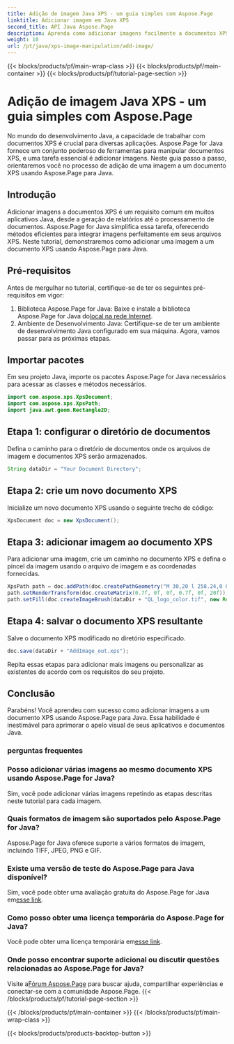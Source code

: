 ```yaml
---
title: Adição de imagem Java XPS - um guia simples com Aspose.Page
linktitle: Adicionar imagem em Java XPS
second_title: API Java Aspose.Page
description: Aprenda como adicionar imagens facilmente a documentos XPS em Java usando Aspose.Page. Eleve o processamento de documentos com este guia passo a passo.
weight: 10
url: /pt/java/xps-image-manipulation/add-image/
---
```


{{< blocks/products/pf/main-wrap-class >}}
{{< blocks/products/pf/main-container >}}
{{< blocks/products/pf/tutorial-page-section >}}

# Adição de imagem Java XPS - um guia simples com Aspose.Page

No mundo do desenvolvimento Java, a capacidade de trabalhar com documentos XPS é crucial para diversas aplicações. Aspose.Page for Java fornece um conjunto poderoso de ferramentas para manipular documentos XPS, e uma tarefa essencial é adicionar imagens. Neste guia passo a passo, orientaremos você no processo de adição de uma imagem a um documento XPS usando Aspose.Page para Java.
## Introdução
Adicionar imagens a documentos XPS é um requisito comum em muitos aplicativos Java, desde a geração de relatórios até o processamento de documentos. Aspose.Page for Java simplifica essa tarefa, oferecendo métodos eficientes para integrar imagens perfeitamente em seus arquivos XPS. Neste tutorial, demonstraremos como adicionar uma imagem a um documento XPS usando Aspose.Page para Java.
## Pré-requisitos
Antes de mergulhar no tutorial, certifique-se de ter os seguintes pré-requisitos em vigor:
1.  Biblioteca Aspose.Page for Java: Baixe e instale a biblioteca Aspose.Page for Java do[local na rede Internet](https://releases.aspose.com/page/java/).
2. Ambiente de Desenvolvimento Java: Certifique-se de ter um ambiente de desenvolvimento Java configurado em sua máquina.
Agora, vamos passar para as próximas etapas.
## Importar pacotes
Em seu projeto Java, importe os pacotes Aspose.Page for Java necessários para acessar as classes e métodos necessários.
```java
import com.aspose.xps.XpsDocument;
import com.aspose.xps.XpsPath;
import java.awt.geom.Rectangle2D;
```
## Etapa 1: configurar o diretório de documentos
Defina o caminho para o diretório de documentos onde os arquivos de imagem e documentos XPS serão armazenados.
```java
String dataDir = "Your Document Directory";
```
## Etapa 2: crie um novo documento XPS
Inicialize um novo documento XPS usando o seguinte trecho de código:
```java
XpsDocument doc = new XpsDocument();
```
## Etapa 3: adicionar imagem ao documento XPS
Para adicionar uma imagem, crie um caminho no documento XPS e defina o pincel da imagem usando o arquivo de imagem e as coordenadas fornecidas.
```java
XpsPath path = doc.addPath(doc.createPathGeometry("M 30,20 l 258.24,0 0,56.64 -258.24,0 Z"));
path.setRenderTransform(doc.createMatrix(0.7f, 0f, 0f, 0.7f, 0f, 20f));
path.setFill(doc.createImageBrush(dataDir + "QL_logo_color.tif", new Rectangle2D.Double(0f, 0f, 258.24f, 56.64f), new Rectangle2D.Double(50f, 20f, 193.68f, 42.48f)));
```
## Etapa 4: salvar o documento XPS resultante
Salve o documento XPS modificado no diretório especificado.
```java
doc.save(dataDir + "AddImage_out.xps");
```
Repita essas etapas para adicionar mais imagens ou personalizar as existentes de acordo com os requisitos do seu projeto.
## Conclusão
Parabéns! Você aprendeu com sucesso como adicionar imagens a um documento XPS usando Aspose.Page para Java. Essa habilidade é inestimável para aprimorar o apelo visual de seus aplicativos e documentos Java.
### perguntas frequentes
### Posso adicionar várias imagens ao mesmo documento XPS usando Aspose.Page for Java?
Sim, você pode adicionar várias imagens repetindo as etapas descritas neste tutorial para cada imagem.
### Quais formatos de imagem são suportados pelo Aspose.Page for Java?
Aspose.Page for Java oferece suporte a vários formatos de imagem, incluindo TIFF, JPEG, PNG e GIF.
### Existe uma versão de teste do Aspose.Page para Java disponível?
 Sim, você pode obter uma avaliação gratuita do Aspose.Page for Java em[esse link](https://releases.aspose.com/).
### Como posso obter uma licença temporária do Aspose.Page for Java?
 Você pode obter uma licença temporária em[esse link](https://purchase.aspose.com/temporary-license/).
### Onde posso encontrar suporte adicional ou discutir questões relacionadas ao Aspose.Page for Java?
 Visite a[Fórum Aspose.Page](https://forum.aspose.com/c/page/39) para buscar ajuda, compartilhar experiências e conectar-se com a comunidade Aspose.Page.
{{< /blocks/products/pf/tutorial-page-section >}}

{{< /blocks/products/pf/main-container >}}
{{< /blocks/products/pf/main-wrap-class >}}

{{< blocks/products/products-backtop-button >}}
